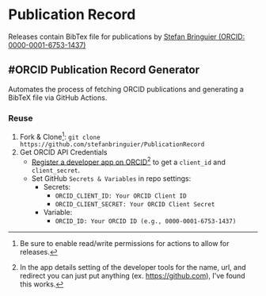 # Publication Record
Releases contain BibTex file for publications by [Stefan Bringuier (ORCID: 0000-0001-6753-1437)](https://orcid.org/0000-0001-6753-1437)

## #ORCID Publication Record Generator

Automates the process of fetching ORCID publications and generating a BibTeX file via GitHub Actions.

### Reuse
1. Fork & Clone[^a]: `git clone https://github.com/stefanbringuier/PublicationRecord`
2. Get ORCID API Credentials
   - [Register a developer app on ORCID](https://info.orcid.org/documentation/integration-guide/registering-a-public-api-client)[^b] to get a `client_id` and `client_secret`.
   - Set GitHub `Secrets & Variables` in repo settings:
     - Secrets:
       - `ORCID_CLIENT_ID: Your ORCID Client ID`
       - `ORCID_CLIENT_SECRET: Your ORCID Client Secret`
     - Variable:
       - `ORCID_ID: Your ORCID ID (e.g., 0000-0001-6753-1437)`
      
[^a]: Be sure to enable read/write permissions for actions to allow for releases.
[^b]: In the app details setting of the developer tools for the name, url, and redirect you can just put anything (ex. https://github.com), I've found this works.
